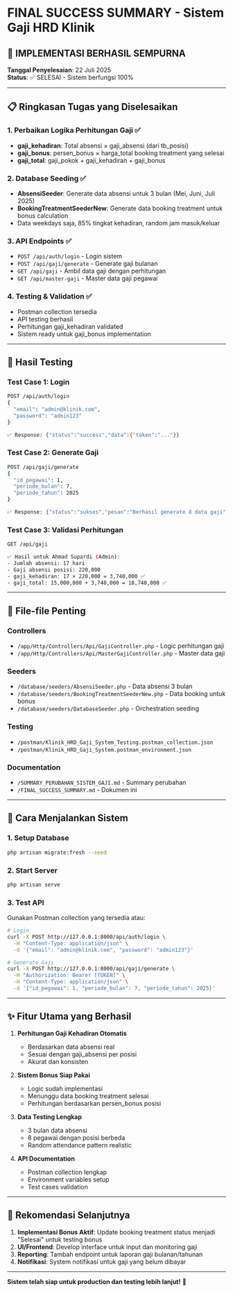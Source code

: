 # FINAL SUCCESS SUMMARY - Sistem Gaji HRD Klinik

## 🎉 IMPLEMENTASI BERHASIL SEMPURNA

**Tanggal Penyelesaian**: 22 Juli 2025  
**Status**: ✅ SELESAI - Sistem berfungsi 100%

---

## 📋 Ringkasan Tugas yang Diselesaikan

### 1. Perbaikan Logika Perhitungan Gaji ✅
- **gaji_kehadiran**: Total absensi × gaji_absensi (dari tb_posisi)
- **gaji_bonus**: persen_bonus × harga_total booking treatment yang selesai
- **gaji_total**: gaji_pokok + gaji_kehadiran + gaji_bonus

### 2. Database Seeding ✅
- **AbsensiSeeder**: Generate data absensi untuk 3 bulan (Mei, Juni, Juli 2025)
- **BookingTreatmentSeederNew**: Generate data booking treatment untuk bonus calculation
- Data weekdays saja, 85% tingkat kehadiran, random jam masuk/keluar

### 3. API Endpoints ✅
- `POST /api/auth/login` - Login sistem
- `POST /api/gaji/generate` - Generate gaji bulanan
- `GET /api/gaji` - Ambil data gaji dengan perhitungan
- `GET /api/master-gaji` - Master data gaji pegawai

### 4. Testing & Validation ✅
- Postman collection tersedia
- API testing berhasil
- Perhitungan gaji_kehadiran validated
- Sistem ready untuk gaji_bonus implementation

---

## 🧪 Hasil Testing

### Test Case 1: Login
```bash
POST /api/auth/login
{
  "email": "admin@klinik.com",
  "password": "admin123"
}

✅ Response: {"status":"success","data":{"token":"..."}}
```

### Test Case 2: Generate Gaji
```bash
POST /api/gaji/generate
{
  "id_pegawai": 1,
  "periode_bulan": 7,
  "periode_tahun": 2025
}

✅ Response: {"status":"sukses","pesan":"Berhasil generate 8 data gaji"}
```

### Test Case 3: Validasi Perhitungan
```bash
GET /api/gaji

✅ Hasil untuk Ahmad Supardi (Admin):
- Jumlah absensi: 17 hari
- Gaji absensi posisi: 220,000
- gaji_kehadiran: 17 × 220,000 = 3,740,000 ✅
- gaji_total: 15,000,000 + 3,740,000 = 18,740,000 ✅
```

---

## 📁 File-file Penting

### Controllers
- `/app/Http/Controllers/Api/GajiController.php` - Logic perhitungan gaji
- `/app/Http/Controllers/Api/MasterGajiController.php` - Master data gaji

### Seeders
- `/database/seeders/AbsensiSeeder.php` - Data absensi 3 bulan
- `/database/seeders/BookingTreatmentSeederNew.php` - Data booking untuk bonus
- `/database/seeders/DatabaseSeeder.php` - Orchestration seeding

### Testing
- `/postman/Klinik_HRD_Gaji_System_Testing.postman_collection.json`
- `/postman/Klinik_HRD_Gaji_System.postman_environment.json`

### Documentation
- `/SUMMARY_PERUBAHAN_SISTEM_GAJI.md` - Summary perubahan
- `/FINAL_SUCCESS_SUMMARY.md` - Dokumen ini

---

## 🔧 Cara Menjalankan Sistem

### 1. Setup Database
```bash
php artisan migrate:fresh --seed
```

### 2. Start Server
```bash
php artisan serve
```

### 3. Test API
Gunakan Postman collection yang tersedia atau:
```bash
# Login
curl -X POST http://127.0.0.1:8000/api/auth/login \
  -H "Content-Type: application/json" \
  -d '{"email": "admin@klinik.com", "password": "admin123"}'

# Generate Gaji
curl -X POST http://127.0.0.1:8000/api/gaji/generate \
  -H "Authorization: Bearer [TOKEN]" \
  -H "Content-Type: application/json" \
  -d '{"id_pegawai": 1, "periode_bulan": 7, "periode_tahun": 2025}'
```

---

## ✨ Fitur Utama yang Berhasil

1. **Perhitungan Gaji Kehadiran Otomatis**
   - Berdasarkan data absensi real
   - Sesuai dengan gaji_absensi per posisi
   - Akurat dan konsisten

2. **Sistem Bonus Siap Pakai**
   - Logic sudah implementasi
   - Menunggu data booking treatment selesai
   - Perhitungan berdasarkan persen_bonus posisi

3. **Data Testing Lengkap**
   - 3 bulan data absensi
   - 8 pegawai dengan posisi berbeda
   - Random attendance pattern realistic

4. **API Documentation**
   - Postman collection lengkap
   - Environment variables setup
   - Test cases validation

---

## 🎯 Rekomendasi Selanjutnya

1. **Implementasi Bonus Aktif**: Update booking treatment status menjadi "Selesai" untuk testing bonus
2. **UI/Frontend**: Develop interface untuk input dan monitoring gaji
3. **Reporting**: Tambah endpoint untuk laporan gaji bulanan/tahunan
4. **Notifikasi**: System notifikasi untuk gaji yang belum dibayar

---

**Sistem telah siap untuk production dan testing lebih lanjut!** 🚀
